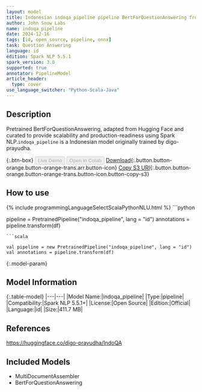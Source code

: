 ```yaml
---
layout: model
title: Indonesian indoqa_pipeline pipeline BertForQuestionAnswering from digo-prayudha
author: John Snow Labs
name: indoqa_pipeline
date: 2024-12-16
tags: [id, open_source, pipeline, onnx]
task: Question Answering
language: id
edition: Spark NLP 5.5.1
spark_version: 3.0
supported: true
annotator: PipelineModel
article_header:
  type: cover
use_language_switcher: "Python-Scala-Java"
---
```


## Description

Pretrained BertForQuestionAnswering, adapted from Hugging Face and curated to provide scalability and production-readiness using Spark NLP.`indoqa_pipeline` is a Indonesian model originally trained by digo-prayudha.

{:.btn-box}
<button class="button button-orange" disabled>Live Demo</button>
<button class="button button-orange" disabled>Open in Colab</button>
[Download](https://s3.amazonaws.com/auxdata.johnsnowlabs.com/public/models/indoqa_pipeline_id_5.5.1_3.0_1734339236175.zip){:.button.button-orange.button-orange-trans.arr.button-icon}
[Copy S3 URI](s3://auxdata.johnsnowlabs.com/public/models/indoqa_pipeline_id_5.5.1_3.0_1734339236175.zip){:.button.button-orange.button-orange-trans.button-icon.button-copy-s3}

## How to use



<div class="tabs-box" markdown="1">
{% include programmingLanguageSelectScalaPythonNLU.html %}
```python

pipeline = PretrainedPipeline("indoqa_pipeline", lang = "id")
annotations =  pipeline.transform(df)   

```
```scala

val pipeline = new PretrainedPipeline("indoqa_pipeline", lang = "id")
val annotations = pipeline.transform(df)

```
</div>

{:.model-param}
## Model Information

{:.table-model}
|---|---|
|Model Name:|indoqa_pipeline|
|Type:|pipeline|
|Compatibility:|Spark NLP 5.5.1+|
|License:|Open Source|
|Edition:|Official|
|Language:|id|
|Size:|411.7 MB|

## References

https://huggingface.co/digo-prayudha/IndoQA

## Included Models

- MultiDocumentAssembler
- BertForQuestionAnswering